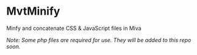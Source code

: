 # MvtMinify

Minfy and concatenate CSS & JavaScript files in Miva

_Note: Some php files are required for use. They will be added to this repo soon._